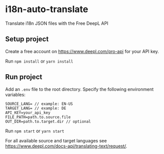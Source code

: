 # i18n-auto-translate
Translate i18n JSON files with the Free DeepL API

## Setup project
Create a free account on https://www.deepl.com/pro-api for your API key.

Run `npm install` or `yarn install`

## Run project
Add an `.env` file to the root directory.
Specify the following environment variables:
```
SOURCE_LANG= // example: EN-US
TARGET_LANG= // example: DE
API_KEY=your_api_key
FILE_PATH=path.to.source.file
OUT_DIR=path.to.target.dir // optional
```

Run `npm start` or `yarn start`

For all available source and target languages see https://www.deepl.com/docs-api/translating-text/request/.
